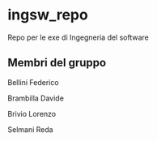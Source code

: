 # ingsw_repo
Repo per le exe di Ingegneria del software

## Membri del gruppo

Bellini Federico

Brambilla Davide

Brivio Lorenzo

Selmani Reda
